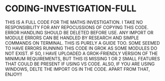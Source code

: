 # CODING-INVESTIGATION-FULL
THIS IS A FULL CODE FOR THE MATHS INVESTIGATION. I TAKE NO RESPONSIBILITY FOR ANY REPOCUSSIONS OF COPYING THIS CODE. ERROR HANDLING SHOULD BE DELETED BEFORE USE. ANY IMPORT OR MODULE ERRORS CAN BE HANDLED BY RESEARCH AND SIMPLE COMMANDS ON TERMINAL. THIS IS PURELY A GUIDE TOO. SOME SEEMED TO HAVE ERRORS RUNNING THIS CODE IN GROK AS SOME MODULES DO NOT EXIST. IF SO, I HAVE UPLOADED A GROK-FRIENDLY VERSION OF THE MINIMUM REQUIREMENTS, BUT THIS IS MISSING 1 OR 2 SMALL FEATURES THAT COULD BE PRESENT IF USING VS CODE. ALSO, IF YOU ARE USING WINDOWS, DELTE THE IMPORT OS IN THE CODE. APART FROM THAT, ENJOY!!
